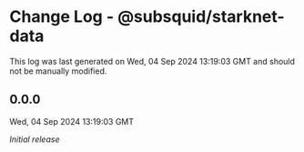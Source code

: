 # Change Log - @subsquid/starknet-data

This log was last generated on Wed, 04 Sep 2024 13:19:03 GMT and should not be manually modified.

## 0.0.0
Wed, 04 Sep 2024 13:19:03 GMT

_Initial release_

